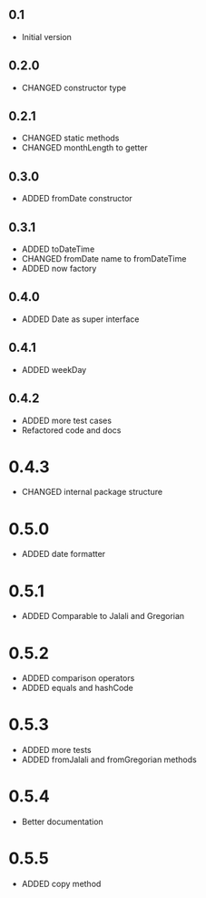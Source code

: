 ## 0.1

- Initial version

## 0.2.0

- CHANGED constructor type

## 0.2.1

- CHANGED static methods
- CHANGED monthLength to getter

## 0.3.0

- ADDED fromDate constructor

## 0.3.1

- ADDED toDateTime
- CHANGED fromDate name to fromDateTime
- ADDED now factory

## 0.4.0

- ADDED Date as super interface

## 0.4.1

- ADDED weekDay

## 0.4.2

- ADDED more test cases
- Refactored code and docs

# 0.4.3

- CHANGED internal package structure

# 0.5.0

- ADDED date formatter

# 0.5.1

- ADDED Comparable to Jalali and Gregorian

# 0.5.2

- ADDED comparison operators
- ADDED equals and hashCode

# 0.5.3

- ADDED more tests
- ADDED fromJalali and fromGregorian methods

# 0.5.4

- Better documentation

# 0.5.5

- ADDED copy method